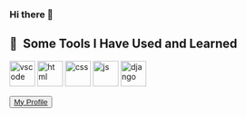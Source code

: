 ### Hi there 👋

<!--
**tAdithyan/tAdithyan** is a ✨ _special_ ✨ repository because its `README.md` (this file) appears on your GitHub profile.

Here are some ideas to get you started:

- 🔭 I’m currently working on ...
- 🌱 I’m currently learning ...
- 👯 I’m looking to collaborate on ...
- 🤔 I’m looking for help with ...
- 💬 Ask me about ...
- 📫 How to reach me: ...
- 😄 Pronouns: ...
- ⚡ Fun fact: ...
-->
<h2> 🚀 &nbsp;Some Tools I Have Used and Learned</h2>
<p align="left">
<img src="https://cdn.jsdelivr.net/gh/devicons/devicon/icons/vscode/vscode-original.svg" alt="vscode" width="45" height="45"/>

 <img src="https://cdn.jsdelivr.net/gh/devicons/devicon@latest/icons/html5/html5-plain-wordmark.svg" alt="html" width="45" height="45" />
 
 <img src="https://cdn.jsdelivr.net/gh/devicons/devicon@latest/icons/css3/css3-original-wordmark.svg" alt="css" width="45" height="45" />
 
 <img src="https://cdn.jsdelivr.net/gh/devicons/devicon@latest/icons/javascript/javascript-plain.svg" alt="js" width="45" height="45" />
 <img src="https://cdn.jsdelivr.net/gh/devicons/devicon@latest/icons/django/django-plain-wordmark.svg" alt="django" width="45" height="45" />
          
          
                          
  


                  
</p>
 <button><a  href="https://new-portfolio-seven-alpha-66.vercel.app/" target="_blank">My Profile</a></button>

